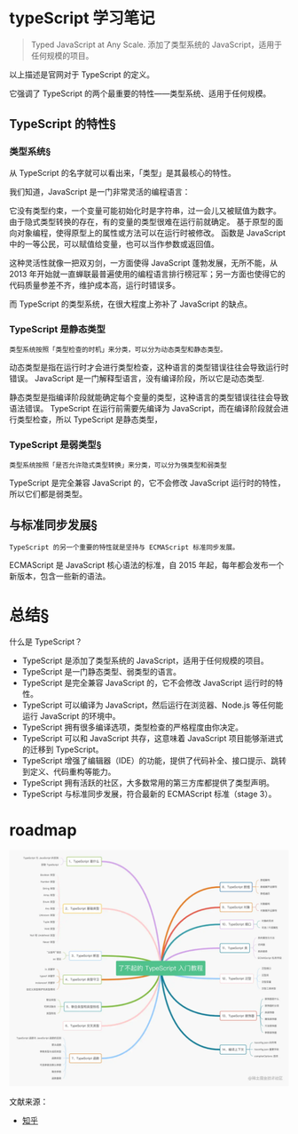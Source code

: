 # typeScript 学习笔记

> Typed JavaScript at Any Scale.
> 添加了类型系统的 JavaScript，适用于任何规模的项目。

以上描述是官网对于 TypeScript 的定义。

它强调了 TypeScript 的两个最重要的特性——类型系统、适用于任何规模。

## TypeScript 的特性§

### 类型系统§

从 TypeScript 的名字就可以看出来，「类型」是其最核心的特性。

我们知道，JavaScript 是一门非常灵活的编程语言：

它没有类型约束，一个变量可能初始化时是字符串，过一会儿又被赋值为数字。
由于隐式类型转换的存在，有的变量的类型很难在运行前就确定。
基于原型的面向对象编程，使得原型上的属性或方法可以在运行时被修改。
函数是 JavaScript 中的一等公民，可以赋值给变量，也可以当作参数或返回值。

这种灵活性就像一把双刃剑，一方面使得 JavaScript 蓬勃发展，无所不能，从 2013 年开始就一直蝉联最普遍使用的编程语言排行榜冠军；另一方面也使得它的代码质量参差不齐，维护成本高，运行时错误多。

而 TypeScript 的类型系统，在很大程度上弥补了 JavaScript 的缺点。

### TypeScript 是静态类型

`类型系统按照「类型检查的时机」来分类，可以分为动态类型和静态类型。`

动态类型是指在运行时才会进行类型检查，这种语言的类型错误往往会导致运行时错误。
JavaScript 是一门解释型语言，没有编译阶段，所以它是动态类型.

静态类型是指编译阶段就能确定每个变量的类型，这种语言的类型错误往往会导致语法错误。
TypeScript 在运行前需要先编译为 JavaScript，而在编译阶段就会进行类型检查，所以 TypeScript 是静态类型，

### TypeScript 是弱类型§

`类型系统按照「是否允许隐式类型转换」来分类，可以分为强类型和弱类型`

TypeScript 是完全兼容 JavaScript 的，它不会修改 JavaScript 运行时的特性，所以它们都是弱类型。

## 与标准同步发展§

`TypeScript 的另一个重要的特性就是坚持与 ECMAScript 标准同步发展。`

ECMAScript 是 JavaScript 核心语法的标准，自 2015 年起，每年都会发布一个新版本，包含一些新的语法。

# 总结§

什么是 TypeScript？

- TypeScript 是添加了类型系统的 JavaScript，适用于任何规模的项目。
- TypeScript 是一门静态类型、弱类型的语言。
- TypeScript 是完全兼容 JavaScript 的，它不会修改 JavaScript 运行时的特性。
- TypeScript 可以编译为 JavaScript，然后运行在浏览器、Node.js 等任何能运行 JavaScript 的环境中。
- TypeScript 拥有很多编译选项，类型检查的严格程度由你决定。
- TypeScript 可以和 JavaScript 共存，这意味着 JavaScript 项目能够渐进式的迁移到 TypeScript。
- TypeScript 增强了编辑器（IDE）的功能，提供了代码补全、接口提示、跳转到定义、代码重构等能力。
- TypeScript 拥有活跃的社区，大多数常用的第三方库都提供了类型声明。
- TypeScript 与标准同步发展，符合最新的 ECMAScript 标准（stage 3）。

# roadmap

![roadmap](./roadmap.jpg)

文献来源：

- [知乎](https://juejin.cn/post/7182784298594861116)
